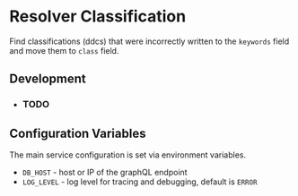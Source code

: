 # Resolver Classification

Find classifications (ddcs) that were incorrectly written to the `keywords` field and move them to `class` field.

## Development

- ### TODO

## Configuration Variables

The main service configuration is set via environment variables. 

- `DB_HOST` - host or IP of the graphQL endpoint
- `LOG_LEVEL` - log level for tracing and debugging, default is `ERROR`
